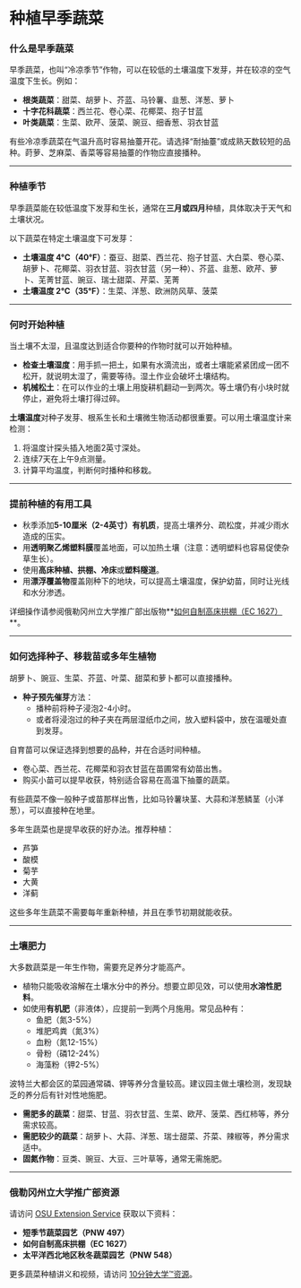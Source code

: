 # 种植早季蔬菜

### 什么是早季蔬菜

早季蔬菜，也叫“冷凉季节”作物，可以在较低的土壤温度下发芽，并在较凉的空气温度下生长。例如：

- **根类蔬菜**：甜菜、胡萝卜、芥蓝、马铃薯、韭葱、洋葱、萝卜
- **十字花科蔬菜**：西兰花、卷心菜、花椰菜、抱子甘蓝
- **叶类蔬菜**：生菜、欧芹、菠菜、豌豆、细香葱、羽衣甘蓝

有些冷凉季蔬菜在气温升高时容易抽薹开花。请选择“耐抽薹”或成熟天数较短的品种。莳萝、芝麻菜、香菜等容易抽薹的作物应直接播种。

---

### 种植季节

早季蔬菜能在较低温度下发芽和生长，通常在**三月或四月**种植，具体取决于天气和土壤状况。

以下蔬菜在特定土壤温度下可发芽：

- **土壤温度 4°C（40°F）**：蚕豆、甜菜、西兰花、抱子甘蓝、大白菜、卷心菜、胡萝卜、花椰菜、羽衣甘蓝、羽衣甘蓝（另一种）、芥蓝、韭葱、欧芹、萝卜、芜菁甘蓝、豌豆、瑞士甜菜、芹菜、芜菁
- **土壤温度 2°C（35°F）**：生菜、洋葱、欧洲防风草、菠菜

---

### 何时开始种植

当土壤不太湿，且温度达到适合你要种的作物时就可以开始种植。

- **检查土壤湿度**：用手抓一把土，如果有水滴流出，或者土壤能紧紧团成一团不松开，就说明太湿了，需要等待。湿土作业会破坏土壤结构。
- **机械松土**：在可以作业的土壤上用旋耕机翻动一到两次。等土壤仍有小块时就停止，避免将土壤打得过碎。

**土壤温度**对种子发芽、根系生长和土壤微生物活动都很重要。可以用土壤温度计来检测：

1. 将温度计探头插入地面2英寸深处。
2. 连续7天在上午9点测量。
3. 计算平均温度，判断何时播种和移栽。

---

### 提前种植的有用工具

- 秋季添加**5-10厘米（2-4英寸）有机质**，提高土壤养分、疏松度，并减少雨水造成的压实。
- 用**透明聚乙烯塑料膜**覆盖地面，可以加热土壤（注意：透明塑料也容易促使杂草生长）。
- 使用**高床种植、拱棚、冷床**或**塑料隧道**。
- 用**漂浮覆盖物**覆盖刚种下的地块，可以提高土壤温度，保护幼苗，同时让光线和水分渗透。

详细操作请参阅俄勒冈州立大学推广部出版物**[如何自制高床拱棚（EC 1627）](http://catalog.extension.oregonstate.edu)**。

---

### 如何选择种子、移栽苗或多年生植物


胡萝卜、豌豆、生菜、芥蓝、叶菜、甜菜和萝卜都可以直接播种。

- **种子预先催芽**方法：
  - 播种前将种子浸泡2-4小时。
  - 或者将浸泡过的种子夹在两层湿纸巾之间，放入塑料袋中，放在温暖处直到发芽。


自育苗可以保证选择到想要的品种，并在合适时间种植。

- 卷心菜、西兰花、花椰菜和羽衣甘蓝在苗圃常有幼苗出售。
- 购买小苗可以提早收获，特别适合容易在高温下抽薹的蔬菜。


有些蔬菜不像一般种子或苗那样出售，比如马铃薯块茎、大蒜和洋葱鳞茎（小洋葱），可以直接种在地里。

多年生蔬菜也是提早收获的好办法。推荐种植：

- 芦笋
- 酸模
- 菊芋
- 大黄
- 洋蓟

这些多年生蔬菜不需要每年重新种植，并且在季节初期就能收获。

---

### 土壤肥力

大多数蔬菜是一年生作物，需要充足养分才能高产。

- 植物只能吸收溶解在土壤水分中的养分。想要立即见效，可以使用**水溶性肥料**。
- 如使用**有机肥**（非液体），应提前一到两个月施用。常见品种有：
  - 鱼肥（氮3-5%）
  - 堆肥鸡粪（氮3%）
  - 血粉（氮12-15%）
  - 骨粉（磷12-24%）
  - 海藻粉（钾2-5%）


波特兰大都会区的菜园通常磷、钾等养分含量较高。建议园主做土壤检测，发现缺乏的养分后有针对性地施肥。

- **需肥多的蔬菜**：甜菜、甘蓝、羽衣甘蓝、生菜、欧芹、菠菜、西红柿等，养分需求较高。
- **需肥较少的蔬菜**：胡萝卜、大蒜、洋葱、瑞士甜菜、芥菜、辣椒等，养分需求适中。
- **固氮作物**：豆类、豌豆、大豆、三叶草等，通常无需施肥。

---

### 俄勒冈州立大学推广部资源

请访问 [OSU Extension Service](http://catalog.extension.oregonstate.edu) 获取以下资料：

- **短季节蔬菜园艺（PNW 497）**
- **如何自制高床拱棚（EC 1627）**
- **太平洋西北地区秋冬蔬菜园艺（PNW 548）**

更多蔬菜种植讲义和视频，请访问 [10分钟大学™资源](http://www.cmastergardeners.org/10-minute-university)。

